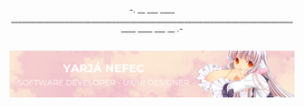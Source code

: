 <div align="center">
  -. __ ___ ____ __________________________________________________________________________________ ____ ___ __ .-
</div>

<br>

![Banner](images/banner-yarja.png)
